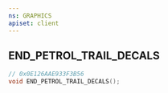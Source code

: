 ```yaml
---
ns: GRAPHICS
apiset: client
---
```

## END_PETROL_TRAIL_DECALS

```c
// 0x0E126AAE933F3B56
void END_PETROL_TRAIL_DECALS();
```





